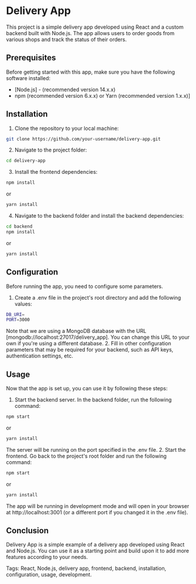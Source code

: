 # Delivery App

This project is a simple delivery app developed using React and a custom backend
built with Node.js. The app allows users to order goods from various shops and
track the status of their orders.

## Prerequisites

Before getting started with this app, make sure you have the following software
installed:

- [Node.js] - (recommended version 14.x.x)
- npm (recommended version 6.x.x) or Yarn (recommended version 1.x.x)]

## Installation

1. Clone the repository to your local machine:

```sh
git clone https://github.com/your-username/delivery-app.git
```

2. Navigate to the project folder:

```sh
cd delivery-app
```

3. Install the frontend dependencies:

```sh
npm install
```

or

```sh
yarn install
```

4. Navigate to the backend folder and install the backend dependencies:

```sh
cd backend
npm install
```

or

```sh
yarn install
```

## Configuration

Before running the app, you need to configure some parameters.

1. Create a .env file in the project's root directory and add the following
   values:

```bash
DB_URI=
PORT=3000
```

Note that we are using a MongoDB database with the URL
[mongodb://localhost:27017/delivery_app]. You can change this URL to your own if
you're using a different database. 2. Fill in other configuration parameters
that may be required for your backend, such as API keys, authentication
settings, etc.

## Usage

Now that the app is set up, you can use it by following these steps:

1. Start the backend server. In the backend folder, run the following command:

```sh
npm start
```

or

```sh
yarn install
```

The server will be running on the port specified in the .env file. 2. Start the
frontend. Go back to the project's root folder and run the following command:

```sh
npm start
```

or

```sh
yarn install
```

The app will be running in development mode and will open in your browser at
http://localhost:3001 (or a different port if you changed it in the .env file).

## Conclusion

Delivery App is a simple example of a delivery app developed using React and
Node.js. You can use it as a starting point and build upon it to add more
features according to your needs.

Tags: React, Node.js, delivery app, frontend, backend, installation,
configuration, usage, development.
